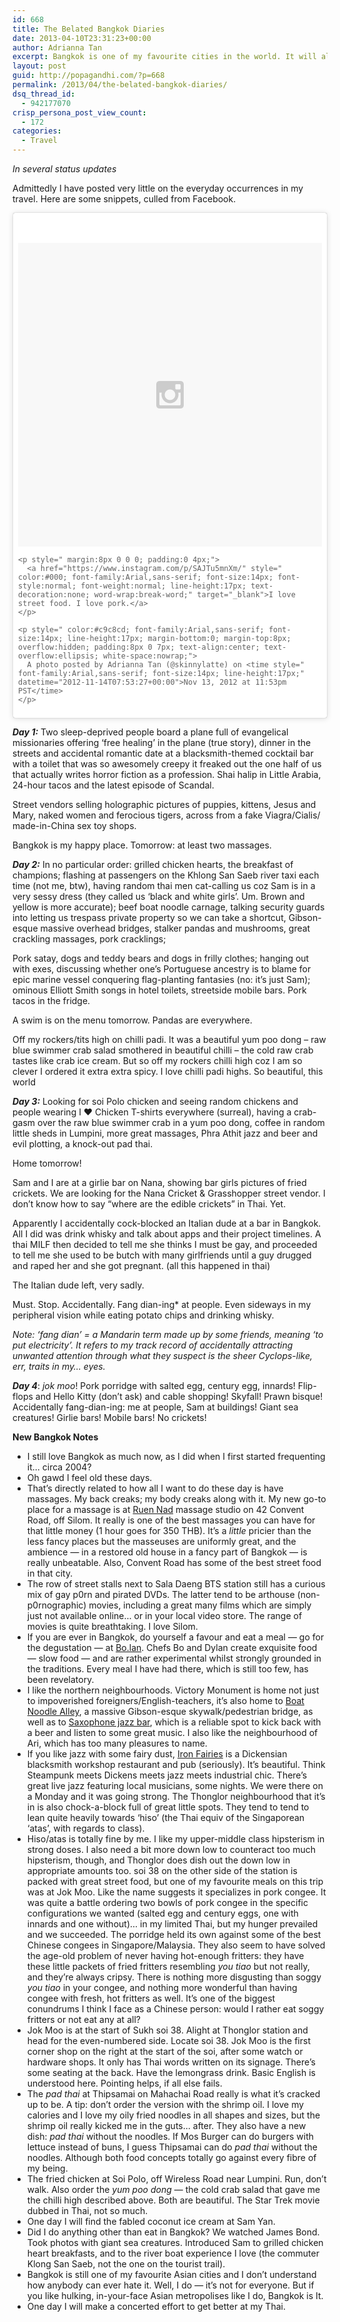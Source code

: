 ```yaml
---
id: 668
title: The Belated Bangkok Diaries
date: 2013-04-10T23:31:23+00:00
author: Adrianna Tan
excerpt: Bangkok is one of my favourite cities in the world. It will always be.
layout: post
guid: http://popagandhi.com/?p=668
permalink: /2013/04/the-belated-bangkok-diaries/
dsq_thread_id:
  - 942177070
crisp_persona_post_view_count:
  - 172
categories:
  - Travel
---
```

_In several status updates_

Admittedly I have posted very little on the everyday occurrences in my travel. Here are some snippets, culled from Facebook.

<blockquote class="instagram-media" data-instgrm-captioned data-instgrm-version="6" style=" background:#FFF; border:0; border-radius:3px; box-shadow:0 0 1px 0 rgba(0,0,0,0.5),0 1px 10px 0 rgba(0,0,0,0.15); margin: 1px; max-width:658px; padding:0; width:99.375%; width:-webkit-calc(100% - 2px); width:calc(100% - 2px);">
  <div style="padding:8px;">
    <div style=" background:#F8F8F8; line-height:0; margin-top:40px; padding:50% 0; text-align:center; width:100%;">
      <div style=" background:url(data:image/png;base64,iVBORw0KGgoAAAANSUhEUgAAACwAAAAsCAMAAAApWqozAAAAGFBMVEUiIiI9PT0eHh4gIB4hIBkcHBwcHBwcHBydr+JQAAAACHRSTlMABA4YHyQsM5jtaMwAAADfSURBVDjL7ZVBEgMhCAQBAf//42xcNbpAqakcM0ftUmFAAIBE81IqBJdS3lS6zs3bIpB9WED3YYXFPmHRfT8sgyrCP1x8uEUxLMzNWElFOYCV6mHWWwMzdPEKHlhLw7NWJqkHc4uIZphavDzA2JPzUDsBZziNae2S6owH8xPmX8G7zzgKEOPUoYHvGz1TBCxMkd3kwNVbU0gKHkx+iZILf77IofhrY1nYFnB/lQPb79drWOyJVa/DAvg9B/rLB4cC+Nqgdz/TvBbBnr6GBReqn/nRmDgaQEej7WhonozjF+Y2I/fZou/qAAAAAElFTkSuQmCC); display:block; height:44px; margin:0 auto -44px; position:relative; top:-22px; width:44px;">
      </div>
    </div>
    
    <p style=" margin:8px 0 0 0; padding:0 4px;">
      <a href="https://www.instagram.com/p/SAJTu5mnXm/" style=" color:#000; font-family:Arial,sans-serif; font-size:14px; font-style:normal; font-weight:normal; line-height:17px; text-decoration:none; word-wrap:break-word;" target="_blank">I love street food. I love pork.</a>
    </p>
    
    <p style=" color:#c9c8cd; font-family:Arial,sans-serif; font-size:14px; line-height:17px; margin-bottom:0; margin-top:8px; overflow:hidden; padding:8px 0 7px; text-align:center; text-overflow:ellipsis; white-space:nowrap;">
      A photo posted by Adrianna Tan (@skinnylatte) on <time style=" font-family:Arial,sans-serif; font-size:14px; line-height:17px;" datetime="2012-11-14T07:53:27+00:00">Nov 13, 2012 at 11:53pm PST</time>
    </p>
  </div>
</blockquote>



**_Day 1:_** Two sleep-deprived people board a plane full of evangelical missionaries offering &#8216;free healing&#8217; in the plane (true story), dinner in the streets and accidental romantic date at a blacksmith-themed cocktail bar with a toilet that was so awesomely creepy it freaked out the one half of us that actually writes horror fiction as a profession. Shai halip in Little Arabia, 24-hour tacos and the latest episode of Scandal. 

Street vendors selling holographic pictures of puppies, kittens, Jesus and Mary, naked women and ferocious tigers, across from a fake Viagra/Cialis/ made-in-China sex toy shops.

Bangkok is my happy place. Tomorrow: at least two massages.

**_Day 2:_** In no particular order: grilled chicken hearts, the breakfast of champions; flashing at passengers on the Khlong San Saeb river taxi each time (not me, btw), having random thai men cat-calling us coz Sam is in a very sessy dress (they called us &#8216;black and white girls&#8217;. Um. Brown and yellow is more accurate); beef boat noodle carnage, talking security guards into letting us trespass private property so we can take a shortcut, Gibson-esque massive overhead bridges, stalker pandas and mushrooms, great crackling massages, pork cracklings;

Pork satay, dogs and teddy bears and dogs in frilly clothes; hanging out with exes, discussing whether one&#8217;s Portuguese ancestry is to blame for epic marine vessel conquering flag-planting fantasies (no: it&#8217;s just Sam); ominous Elliott Smith songs in hotel toilets, streetside mobile bars. Pork tacos in the fridge. 

A swim is on the menu tomorrow. Pandas are everywhere.

Off my rockers/tits high on chilli padi. It was a beautiful yum poo dong &#8211; raw blue swimmer crab salad smothered in beautiful chilli &#8211; the cold raw crab tastes like crab ice cream. But so off my rockers chilli high coz I am so clever I ordered it extra extra spicy. I love chilli padi highs. So beautiful, this world

**_Day 3:_** Looking for soi Polo chicken and seeing random chickens and people wearing I ♥ Chicken T-shirts everywhere (surreal), having a crab-gasm over the raw blue swimmer crab in a yum poo dong, coffee in random little sheds in Lumpini, more great massages, Phra Athit jazz and beer and evil plotting, a knock-out pad thai.

Home tomorrow!

Sam and I are at a girlie bar on Nana, showing bar girls pictures of fried crickets. We are looking for the Nana Cricket & Grasshopper street vendor. I don&#8217;t know how to say &#8220;where are the edible crickets&#8221; in Thai. Yet.

Apparently I accidentally cock-blocked an Italian dude at a bar in Bangkok. All I did was drink whisky and talk about apps and their project timelines. A thai MILF then decided to tell me she thinks I must be gay, and proceeded to tell me she used to be butch with many girlfriends until a guy drugged and raped her and she got pregnant. (all this happened in thai)

The Italian dude left, very sadly.

Must. Stop. Accidentally. Fang dian-ing<superscript>*</superscript> at people. Even sideways in my peripheral vision while eating potato chips and drinking whisky. 

_Note: &#8216;fang dian&#8217; = a Mandarin term made up by some friends, meaning &#8216;to put electricity&#8217;. It refers to my track record of accidentally attracting unwanted attention through what they suspect is the sheer Cyclops-like, err, traits in my… eyes._

**_Day 4_**: _jok moo_! Pork porridge with salted egg, century egg, innards! Flip-flops and Hello Kitty (don&#8217;t ask) and cable shopping! Skyfall! Prawn bisque! Accidentally fang-dian-ing: me at people, Sam at buildings! Giant sea creatures! Girlie bars! Mobile bars! No crickets! 

**New Bangkok Notes**

  * I still love Bangkok as much now, as I did when I first started frequenting it… circa 2004?
  * Oh gawd I feel old these days.
  * That&#8217;s directly related to how all I want to do these day is have massages. My back creaks; my body creaks along with it. My new go-to place for a massage is at [Ruen Nad](https://www.facebook.com/ruennuadmassage) massage studio on 42 Convent Road, off Silom. It really is one of the best massages you can have for that little money (1 hour goes for 350 THB). It&#8217;s a _little_ pricier than the less fancy places but the masseuses are uniformly great, and the ambience — in a restored old house in a fancy part of Bangkok — is really unbeatable. Also, Convent Road has some of the best street food in that city.
  * The row of street stalls next to Sala Daeng BTS station still has a curious mix of gay p0rn and pirated DVDs. The latter tend to be arthouse (non-p0rnographic) movies, including a great many films which are simply just not available online… or in your local video store. The range of movies is quite breathtaking. I love Silom.
  * If you are ever in Bangkok, do yourself a favour and eat a meal — go for the degustation — at [Bo.lan](http://www.bolan.co.th). Chefs Bo and Dylan create exquisite food — slow food — and are rather experimental whilst strongly grounded in the traditions. Every meal I have had there, which is still too few, has been revelatory.
  * I like the northern neighbourhoods. Victory Monument is home not just to impoverished foreigners/English-teachers, it&#8217;s also home to [Boat Noodle Alley](http://www.eatingthaifood.com/2010/11/restaurant-sud-yod-kuay-teow-reua-best-boat-noodles/), a massive Gibson-esque skywalk/pedestrian bridge, as well as to [Saxophone jazz bar](http://www.saxophonepub.com/), which is a reliable spot to kick back with a beer and listen to some great music. I also like the neighbourhood of Ari, which has too many pleasures to name.
  * If you like jazz with some fairy dust, [Iron Fairies](http://travel.cnn.com/bangkok/shop/iron-fairies-bangkoks-latest-it-venue-958296) is a Dickensian blacksmith workshop restaurant and pub (seriously). It&#8217;s beautiful. Think Steampunk meets Dickens meets jazz meets industrial chic. There&#8217;s great live jazz featuring local musicians, some nights. We were there on a Monday and it was going strong. The Thonglor neighbourhood that it&#8217;s in is also chock-a-block full of great little spots. They tend to tend to lean quite heavily towards &#8216;hiso&#8217; (the Thai equiv of the Singaporean &#8216;atas&#8217;, with regards to class).
  * Hiso/atas is totally fine by me. I like my upper-middle class hipsterism in strong doses. I also need a bit more down low to counteract too much hipsterism, though, and Thonglor does dish out the down low in appropriate amounts too. soi 38 on the other side of the station is packed with great street food, but one of my favourite meals on this trip was at Jok Moo. Like the name suggests it specializes in pork congee. It was quite a battle ordering two bowls of pork congee in the specific configurations we wanted (salted egg and century eggs, one with innards and one without)… in my limited Thai, but my hunger prevailed and we succeeded. The porridge held its own against some of the best Chinese congees in Singapore/Malaysia. They also seem to have solved the age-old problem of never having hot-enough fritters: they have these little packets of fried fritters resembling _you tiao_ but not really, and they&#8217;re always cripsy. There is nothing more disgusting than soggy _you tiao_ in your congee, and nothing more wonderful than having congee with fresh, hot fritters as well. It&#8217;s one of the biggest conundrums I think I face as a Chinese person: would I rather eat soggy fritters or not eat any at all?
  * Jok Moo is at the start of Sukh soi 38. Alight at Thonglor station and head for the even-numbered side. Locate soi 38. Jok Moo is the first corner shop on the right at the start of the soi, after some watch or hardware shops. It only has Thai words written on its signage. There&#8217;s some seating at the back. Have the lemongrass drink. Basic English is understood here. Pointing helps, if all else fails.
  * The _pad thai_ at Thipsamai on Mahachai Road really is what it&#8217;s cracked up to be. A tip: don&#8217;t order the version with the shrimp oil. I love my calories and I love my oily fried noodles in all shapes and sizes, but the shrimp oil really kicked me in the guts… after. They also have a new dish: _pad thai_ without the noodles. If Mos Burger can do burgers with lettuce instead of buns, I guess Thipsamai can do _pad thai_ without the noodles. Although both food concepts totally go against every fibre of my being.
  * The fried chicken at Soi Polo, off Wireless Road near Lumpini. Run, don&#8217;t walk. Also order the _yum poo dong_ — the cold crab salad that gave me the chilli high described above. Both are beautiful. The Star Trek movie dubbed in Thai, not so much.
  * One day I will find the fabled coconut ice cream at Sam Yan.
  * Did I do anything other than eat in Bangkok? We watched James Bond. Took photos with giant sea creatures. Introduced Sam to grilled chicken heart breakfasts, and to the river boat experience I love (the commuter Klong San Saeb, not the one on the tourist trail).
  * Bangkok is still one of my favourite Asian cities and I don&#8217;t understand how anybody can ever hate it. Well, I do — it&#8217;s not for everyone. But if you like hulking, in-your-face Asian metropolises like I do, Bangkok is It.
  * One day I will make a concerted effort to get better at my Thai.